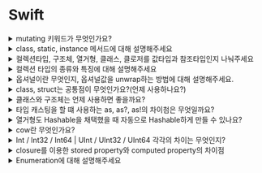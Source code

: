 # Swift

<details>
<summary> mutating 키워드가 무엇인가요? </summary>
<div markdown="1">

- 스위프트에서 클래스는 레퍼런스 타입이고 구조체와 열거형은 값 타입이다. 값 타입은 기본적으로 인스턴스 메소드에서 내부 데이터를 수정할 수가 없다.

- 값 타입의 속성을 수정하려면 인스턴스 메서드에서 mutating 키워드를 사용해야 한다.

</div>
</details>


<details>
<summary> class, static, instance 메서드에 대해 설명해주세요 </summary>
<div markdown="1">

- 인스턴스 메소드 : 클래스, 구조체, 열거형의 인스턴스에 속한 메소드를 의미합니다. 클래스를 인스턴스화 후 해당 메소드를 호출해야한다.

- 타입 메소드 : class, static 키워드가 붙는다. 클래스를 인스턴스와 하지 않아도 바로 타입 자체에서 호출할 수 있다. class는 오버라이드 가능, static은 불가, final + class == static

</div>
</details>

<details>
<summary> 컬렉션타입, 구조체, 열거형, 클래스, 클로저를 값타입과 참조타입인지 나눠주세요 </summary>
<div markdown="1">

- 스위프트에서 모든 데이터타입(Int, Double, Set, Array, Dictionary 등등)은 모두 구조체 기반으로 구현되어있다. 구조체 기반이기 때문에 값타입이다. 열거형은 값타입이다.

- 클래스와 클로저(함수)는 참조타입이다.

</div>
</details>

<details>
  <summary> 컬렉션 타입의 종류와 특징에 대해 설명해주세요 </summary>
  <p>
      
  - 이름처럼 ‘데이터들의 집합'으로, swift에서는 ‘지정된 타입의 데이터들의 묶음’을 말한다.
    지정된(데이터) 타입이라고 하는 이유는 swift의 컬렉션 타입이 모두 Generic Collection으로 구현되어 있기 때문이다.

  - swift에서는 Array, Set, Dictionary 세 가지 컬렉션 타입이 있다.
    세 가지 타입은 변수로 생성하면 데이터 구성을 변경할 수 있고, 상수로 선언하면 변경할 수 없다.

  공식문서 노트에 따르면..

  > 컬렉션은 생성한 이후 수정할 필요가 없다면, 상수에 할당하는 것이 바람직하다. “앞으로 이 컬렉션은 수정하면 안 된다.”라는 의도를 코드에 명시하므로 다른 개발자가 코드를 이해하기 쉽다.
  또한 컴파일러의 성능 최적화(performance optimization)를 가능하게 한다.
  > 

  ### Array

  - 같은 데이터 타입의 값들을 순서대로 저장하는 리스트이다.
  - 중복 값을 저장할 수 있고, 순서가 있다. (순서가 있기에 중복값 구분 가능)

  ```swift
  var fruits: [String] = [] // 빈 배열로 초기화 및 선언
  fruits = ["apple", "banana", "kiwi", "apple"] // 값이 중복되어도 순서가 있으므로 상관없다.
  ```

  ### Set
  - 같은 데이터 타입의 값들을 순서없이 저장하는 리스트이다.
  - 순서가 없다는 점을 빼고는 Array와 비슷하다.
  - 순서가 없기 때문에 서로 같은 값을 구분할 수 없으므로 중복값이 허용되지 않는다.

  → 공식문서에서 ‘세트는 순서가 중요하지 않거나, 유일한 값일 때 사용하라.’고 적혀있다.

  - 집합 연산을 할 수 있다.
  - swift는 타입 추론을 하기 때문에, 만약 그냥 선언하면 배열로 인식해버린다.
  - 따라서 선언할 때 반드시 타입을 적어주어야 한다.
  - Set에 들어가는 값의 타입은 꼭 Hashable 프로토콜을 채택하고 있어야 한다.

  ```swift
  var lottos = Set<Int>()
  lottos = [1, 3, 1, 5, 8] // 배열과 같이 대괄호로 표현한다.

  // 중복값이 있는 상태로 대입해줄 수는 있지만, 프린트 해보면 중복값이 제거 되어있다.
  print(lottos) // 1,3,5,8
  ```

  ### Dictionary

  - 순서 없이 key 와 value가 한 쌍으로 데이터를 저장하는 컬렉션 타입이다.
  - key와 value에 대한 타입을 지정해놓으면 해당 타입만 입력할 수 있다. 
  (모든 key의 타입 동일, 모든 value의 타입 동일)
  - 마찬가지로 순서가 없다.
  - key의 타입은 꼭 Hashable 프로토콜을 채택하고 있어야 한다.
  - 정렬하고 싶다면, key 또는 value 프로퍼티에 대해서 sorted()를 사용할 수 있다.

  ```swift
  var phoneBook: [String: String] = [:] // String타입의 key, String타입의 value인 딕셔너리 초기화 및 선언
  phoneBook["홍길동"] = "010-1111-1111" // 딕셔너리에 값 넣기
  phoneBook["김철수"] = "010-2222-2222"

  print(phoneBook["홍길동"]) // 010-1111-1111
  ```
  </p>
</details>

<details>
  <summary> 옵셔널이란 무엇인지, 옵셔널값을 unwrap하는 방법에 대해 설명해주세요.</summary>
  <br>

  - 옵셔널은 변수의 값이 `nil` 일 수 있다는 것을 표현하는 것이다.
  - 반대로 Optional이 아니라면(non-optional) 해당 값은 nil이 될 수 없음을 의미한다.

  ```swift
  var name: String? // ? 키워드를 사용

  var age: Int // 컴파일 에러
  var age = nil // 컴파일 에러
  ```

  - Optional 키워드를 사용하지 않았다면 값을 입력하라는 에러가 발생하고, 이후에도 `nil`을 넣으려고 하면 컴파일 에러가 발생한다.
  - `nil`을 가질 가능성이 있는 값은 컴파일 단계에서 에러를 발생시키기 때문에 unwrapping, binding 과정이 필요하다.

    <details>
      <summary> 1) Optional Unwrapping </summary>
      <br>

      ```swift
      var number: Int? = 10

      if number {
      let double = number! + number! // forced unwrapping
      }
      ```

      - `!` 키워드를 통해 강제로 값을 꺼내온다.
      - 만약 if로 `nil` 체크를 하지 않고 `!`를 사용한다면 런타임 에러가 발생할 수 있으므로, `!` 사용은 최대한 피하는게 좋다.

    </details>

    <details>
      <summary> 2) Optional Binding </summary>
      <br>

      - 변수에 값이 있을지 없을지 모르는 상황에서 Optional을 우리는 사용해야 하지만 그 값을 안전하게 추출하기 위해서 사용하는 방법이 Optional Binding이다.
      - Optional Binding에는 `if let`, `guard let` 두 가지가 있다.
      <br>
      
      **[ if let ]**
      ```swift
      // if let
      var number: Int? = 10

      if let number = number {
      print("number is \(number)") // number에 값이 있는 경우
      } else { // number에 값이 없는 경우
      print("number does not exist.")
      }
      ```

      - `Optional`값을 새로운 상수로 받고, if문의 괄호 안에서는 `non-optional`값을 사용한다.
      - 새로 선언된 상수는 `non-optional` 값이기 때문에 `!` 키워드를 사용할 필요가 없다.
      <br>
      
      **[ guard let ]**
      ```swift
      // guard let
      var number: Int? = 10

      guard let number = number else { return }
      ```

      - `Bool` 타입의 값으로 `guard`문을 동작시킬 수 있지만, 옵셔널 바인딩 역할도 가능하다.
      - `guard` 문은 항상 `else` 구문이 따라오고, `else` 블록 내부 코드에 자신보다 상위 코드 블록을 종료하는 코드가 반드시 들어가게 된다.
      - 코드 블록 종료 시 `return, break, continue, throw` 등 **“제어문 전환 명령어”**를 사용한다.

    </details>

    <details>
      <summary> 3) guard VS if let 특징 비교 </summary>
      <br>

      **[ guard문의 특징 ]**
      - 반드시 ‘제어문 전환 명령어'를 넣어주어야 한다.
      - 요구사항 조건 코드를 if let 보다 훨씬 간결하고 읽기 좋게 구성이 가능하다.
      - 예외 사항만 처리하고 싶을 때 좋다. ← [예외처리의 예시](https://dev200ok.blogspot.com/2020/03/swift-guard-let-if-let_24.html)
      - 함수 전체에서 optional로 추출된 상수나 함수를 사용할 수 있다.
      <br>
      
      **[ guard문 사용시 주의 사항 ]**
      - 제어문 전환 명령어를 쓸 수 없는 상황이라면 사용이 불가능하다.
      - 함수, 메서드, 반복문 등 특정 블록 내부에 위치하지 않는다면 사용이 제한된다.
      <br>
      
      **[ if let의 특징 ]**
      - 성공과 실패 2가지로 나누어서 원하는 작업이 가능하다.
      - 지역 변수로만 사용이 가능하다.
      - else문을 생략할 수 있다.
      - 옵셔널 바인딩된 상수는 그 블록 안에서만 변수 사용이 가능하다.
      <br>
      
      **[[ 언제 사용하면 좋을까? ]](https://www.hackingwithswift.com/quick-start/understanding-swift/when-to-use-guard-let-rather-than-if-let)**
      - guard : 예외 사항만 처리하고자할 때 사용하면 좋다.
      - if let : 조건을 가지고 나누어 처리할 때 사용하면 좋다.

    </details>

    <details>
      <summary> 4) Coalescing Nil Values </summary>
      <br>

      ```swift
      var number: Int? = 10
      print(number ?? 0) // number가 nil일 경우 0을 대신 출력
      ```

      - `Optional Int`타입의 number에 값이 들어있다면 unwrapping하고, `nil`일 경우 default값으로 `??` 뒤에 적힌 값을 반환하는 operator 이다.
    </details>
</details>

<details>
<summary>class, struct는 공통점이 무엇인가요?(언제 사용하나요?)</summary>
<div markdown="1">

  1.  서로 다른 타입들을 하나로 묶을 수 있다.
  2.  묶은 자료형들을 새로운 타입처럼 사용 가능하다.
  3.  클래스, 구조체 안에 함수나 프로퍼티를 정의할 수 있다.
  4.  extension이 가능하다.

</div>
</details>

<details>
  <summary> 클래스와 구조체는 언제 사용하면 좋을까요? </summary>
  <br>
  
  ## [ 클래스 < 구조체 ]
  ```
  - 구조체는 값타입으로 불변성을 유지하기 때문에 여러 스레드들이 한 인스턴스를 사용하는 다중 스레드 환경에서도 안전하게 사용될 수 있다.
  - 구조체는 `Stack`에 저장하기 때문에 인스턴스 생성이 더 빠르다.
  - `Heap`에 저장되는 클래스는 `Heap`에 인스턴스를 저장하고, 그 참조값을 `Stack`에 저장한다.
  ```
  <br>
  
  ## [ 클래스 > 구조체 ]
  ```
  - 구조체는 값타입이기 때문에 값이 같은 인스턴스가 매번 복사되어 사용되는데, 
    만약 어떤 인스턴스의 참조값의 고유성을 유지하고 싶다면 클래스를 사용한다.
  ```
</details>

<details>
  <summary> 타입 캐스팅을 할 떄 사용하는 as, as?, as!의 차이첨은 무엇일까요? </summary>
  <br>
  
  ## 타입 캐스팅(Type Casting) 이란?
  > 인스턴스의 타입을 확인하거나 클래스 계층의 다른 부모 클래스/자식 클래스로 취급하는 방법이다.
  
  ## 다운 캐스팅
  > 부모 클래스 -> 자식 클래스로 형변환 / 자식 클래스의 프로퍼티와 메서드를 사용하기 위한 방법이다.
  - `as?` (옵셔널 캐스팅) : 변환이 성공하면 옵셔널 값을 가지며, 실패시에는 nil을 반환한다.
  - `as!` (강제 캐스팅) : 변환이 성공하면 언래핑된 값을 가지며, 실패시 런타임 에러가 발생한다.
  
  ## 업 캐스팅
  > 자식 클래스 -> 부모 클래스로 형변환 / 부모 클래스의 프로퍼티와 메서드를 사용하기 위한 방법이다.
  - `as` : 타입 변환이 확실하게 가능한 경우에만 사용한다. (그 외에는 컴파일 에러 발생)
  
</details>

<details>
  <summary> 열거형도 Hashable을 채택했을 때 자동으로 Hashable하게 만들 수 있나요? </summary>
  <br>
  
  - 열거형은 `associated value`가 없는 경우에는 `Hashable` 프로토콜만 채택해도 `Hashable`하게 사용할 수 있다.
  - 하지만 `associated valu`e가 있는 경우에는 `Hash 메서드`를 구현해주어야 한다.
  
</details>

<details>
<summary> cow란 무엇인가요? </summary>
<div markdown="1">
<br>
  
  ### Copy on Write
  > 컴퓨터 프로그래밍에서 복사 동작을 할 때, 실제 원본이나 복사본이 수정되기 전까지는 복사를 하지 않고 원본 리소스를 공유함 원본이나 복사본에서 수정이 일어날 경우, 그때 복사하는 작업을 함

  ### 작동 방식
  대표적으로 Swift에서 Array는 Value 타입이기 때문에, 값 복사가 일어나게 된다. 하지만, cow 때문에 처음에는 같은 메모리를 참조하고 있다가 어느 하나가 수정이 일어나게 되면 복사가 진행된다.
  
  ### 사용하는 이유
  일단 복사를 한다고 해서 꼭 수정이 일어나는 것은 아니다. 따라서, 불필요한 메모리 비용을 줄이기 위해 사용된다.

<summary>Enum 과 Struct 는 어떤 차이가 있는지?</summary>
<div markdown="1">
<br>
    - Enum 타입은 열거형 타입으로 연관된 값들의 집합이다. case 하나하나가 하나의 값을 나타내는 타입. 
    - Struct는 프로퍼티와 메서드로 구성된 타입. enum, struct 모두 class와 다르게 값타입이며, 상속이 불가능하지만 프로토콜 채택은 가능함.
  
</div>
</details>

<details>
<summary>Int / Int32 / Int64  | UInt / UInt32 / UInt64 각각의 차이는 무엇인지?</summary>
<div markdown="1">
<br>
    - 모두 정수를 나타내는 데이터 타입. 뒤에 붙는 32,64는 타입이 표현할 수 있는 비트의 크기. 
    - Int는 음수와 0, 양수를 표현할 수 있고, UInt는 양수만 표현할 수 있음. 
    - 크기가 표시되지 않은 Int, UInt는 해당 프로그램이 컴파일되는 컴퓨터의 시스템 아키텍처를 따른다. 즉, 자신이 사용하는 컴퓨터가 32비트 일 경우, Int의 범위는 -2^16 ~ 2^16 - 1 이고 64비트일 경우 -2^32 ~ 2^32 - 1 이다. 
    -UInt의 범위가 필요하지 않는 한 Int 사용 권장. 두 타입을 모두 사용하면 서로 다른 타입의 값을 교환할때 자원소모 크기 때문.
 
</div>
</details>

<details>
  <summary> closure를 이용한 stored property와 computed property의 차이점 </summary>
  <br>
  
  - Closure를 이용하여 프로퍼티를 세팅하게 되면 해당 프로퍼티가 처음 호출이 될 때 클로저 안의 코드가 수행되어 프로퍼티의 값이 정해지고, 정해지고 난 후에는 그 값이 계속 쓰인다.
  - Computed property는 해당 변수가 호출이 될 때마다 computed property의 block이 실행되어 값을 반환한다.
  
<summary>Any 와 AnyObject는 어떤것인지?</summary>
<div markdown="1">
<br>
    - Any는 함수타입을 포함하여 Swift의 모든 데이터 타입을 지칭하는 타입. Int, String 같은 기본 데이터 타입까지 포함. 
    - AnyObject는 모든 클래스 타입의 인스턴스를 나타내는 프로토콜임 (범위 : Any > AnyObject).
  
</div>
</details>
  
  
<details>
  <summary> Enumeration에 대해 설명해주세요 </summary>

## 열거형이란
> An enumeration defines a common type for a group of related values   
> and enables you to work with those values in a type-safe way within your code.

: 관련된 값으로 이루어진 그룹을 공통 타입으로 선언하여 `type-safety`를 보장하여 코드를 작성할 수 있게 해준다.

```swift
// enum 예시
enum CompassPoint {
    case north
    case south
    case east
    case west
}

// 콤마(,)를 사용해 한줄에 적을 수도 있다.
enum Planet {
    case mercury, venus, earch, mars, jupiter, saturn
}

// dot(.)을 통해 값에 접근할 수 있다.
let direction: CompassPoint = .south
```

- C나 Objective-C는 int값들로 열거형을 선언하는 반면 swift에서는 case값이 string, character integer, floating값들을 사용할 수 있다.
- 열거형은 1급 클래스형(first-class types)여서 연산프로퍼티 사용, 초기화 지정, 초기선언 확장이 가능하다.

## 열거형을 왜 쓰는가?
좋은 코드의 기준이 보기 쉬운 깔끔한 코드, 효율적인 코드 라고 한다.
```
열거형을 사용하면...
- 코드를 보다 깔끔하게 작성할 수 있다.
- 코드 작성 시 실수도 줄여준다.
```
## 열거형의 특징
### 1) `switch` 문과의 연계
- switch문과 연계하여 사용하면 좋다.
    - 반드시 열거형의 모든 case를 완전히 포함해야 한다.
```swift
switch direction {
    case .north:
        print("현재 북쪽으로 향하고 있습니다.")
    case .south:
        print("현재 남쪽으로 향하고 있습니다.")
    case .west:
        print("현재 서쪽으로 향하고 있습니다.")
    case .east:
        print("현재 동쪽으로 향하고 있습니다.")
}

// 만약 모든 케이스 처리를 기술하는게 적당하지 않다면 default를 작성할 수 있다.
let myPlanet: Planet = .earth

switch myPlanet {
    case .earth:
        print("나의 행성은 지구입니다.")
    default:
        print("외계 행성입니다. 왹왹")
}
```

### 2) 연관 값 (Associated Values)
- 각 `case`에 `custom type`의 추가적인 정보를 저장할 수 있다.
- Alamofire를 사용할 때 `let value`, `let error` 부분이 연관값의 예시
```swift
enum Barcode {
    case upc(Int, Int, Int, Int)
    case qrCode(String)
}
```

### 3) 원시값 (RawValue)
- case에 raw값을 지정할 수 있다.
- raw값은 `String`, `Character`, `Integer`, `Float` 을 사용할 수 있다.
    단, 각 원시값은 열거형 선언에서 유일해야 한다. (중복X)
- 암시적 할당이 가능하다.
// RawValue로 초기화가 가능하다. -> 존재하지 않는 값으로 초기화하면 `nil`이 된다.
```swift
enum Number: Int {
    case one = 1 // 명시적으로 1 선언
    case two // 암시적으로 2 할당
    case three // 암시적으로 3 할당
}

// RawValue로 초기화
let myNumber = Number(rawValue: 2) // two
```

### 4) `RawValue`와 `Associated Value`의 차이는?
- `rawValue`는 개별 `case`와 대응대는 값으로 다른 `case`와의 구분되는 유일한 값이다.
- `associated value`는 특정한 `case`와 연결되는 타입이다.
```
즉,   
rawValue의 경우 값이 다르면 다른 case에 해당하지만, 
associated value는 동일한 case 내에서 다른 값을 가질 수 있다.
```
  
</details>
